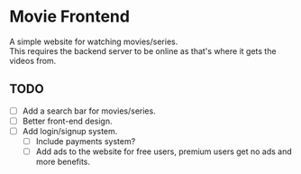 # Movie Frontend
A simple website for watching movies/series.  
This requires the backend server to be online as that's where it gets the videos from.

## TODO
  - [ ] Add a search bar for movies/series.
  - [ ] Better front-end design.
  - [ ] Add login/signup system.
    - [ ] Include payments system?
    - [ ] Add ads to the website for free users, premium users get no ads and more benefits.